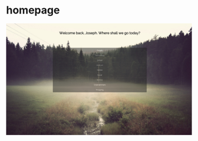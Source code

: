 # homepage
![screenshot](https://raw.githubusercontent.com/josephkhawly/homepage/master/screenshot.png)
